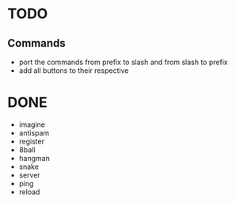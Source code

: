 # TODO
## Commands
- port the commands from prefix to slash and from slash to prefix
- add all buttons to their respective 
# DONE
- imagine
- antispam
- register
- 8ball
- hangman
- snake
- server
- ping
- reload
